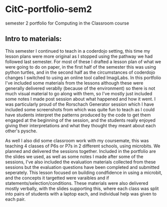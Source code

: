 # CitC-portfolio-sem2
semester 2 portfolio for Computing in the Classroom course


## Intro to materials:

This semester I continued to teach in a coderdojo setting, this time my lesson plans were more original as I stopped using the pathway we had followed last semester. For most of these I drafted a lesson plan of what we were going to do on paper, in the first half of the semester this was using python turtles, and in the second half as the circumstances of coderdojo changes I switched to using an online tool called ImagiLabs. In this portfolio I've included some materials from the lessons although these were generally delivered verablly (because of the environment) so there is not much visual material to go along with them, so I've mostly just included some notes I made post session about what happened and how it went. I was particularly proud of the Rorschach Generator session which I have included some screenshots from which was quite fun to teach as I could have students interpret the patterns produced by the code to get them engaged at the beginning of the session, and the students really enjoyed giving their interpretations and what they thought they meant about each other's pysche.

As well I also did some classroom work with my coursemate, this was teaching 4 classes of P6s or P7s in 2 different schools, using microbits. We planned and delivered the sessions together. Included in the portfolio are the slides we used, as well as some notes I made after some of the sessions, I've also included the evaluation materials collected from these sessions but the evaluation questions have been completed and submitted seperately. This lesson focused on building condfidence in using a microbit, and the concepts it targetted were varaibles and if statements/selection/conditions. These materials were also delivered mostly verbally, with the slides supporting this, where each class was split into pairs of students with a laptop each, and individual help was given to each pair.
